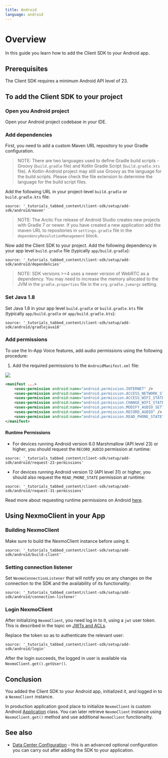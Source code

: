 ```yaml
---
title: Android
language: android
---
```


# Overview

In this guide you learn how to add the Client SDK to your Android app.

## Prerequisites

The Client SDK requires a minimum Android API level of 23.

## To add the Client SDK to your project

### Open you Android project

Open your Android project codebase in your IDE.

### Add dependencies

First, you need to add a custom Maven URL repository to your Gradle configuration. 

> NOTE:  There are two languages used to define Gradle build scripts - Groovy (`build.gradle` file) and Kotlin Gradle Script (`build.gradle.kts` file). A Kotlin-Android project may still use Groovy as the language for the build scripts. Please check the file extension to determine the language for the build script files.

Add the following URL in your project-level `build.gradle` or `build.gradle.kts` file:

 ```tabbed_content
source: '_tutorials_tabbed_content/client-sdk/setup/add-sdk/android/maven'
``` 

> NOTE: The Arctic Fox release of Android Studio creates new projects with Gradle 7 or newer. If you have created a new application add the maven URL to repositories in `settings.gradle` file in the `dependencyResolutionManagement` block.

Now add the Client SDK to your project. Add the following dependency in your app level `build.gradle` file (typically `app/build.gradle`):

 ```tabbed_content
source: '_tutorials_tabbed_content/client-sdk/setup/add-sdk/android/dependencies'
``` 

> NOTE: SDK versions >=4 uses a newer version of WebRTC as a dependency. You may need to increase the memory allocated to the JVM in the `gradle.properties` file in the `org.gradle.jvmargs` setting.

### Set Java 1.8

Set Java 1.8 in your app level `build.gradle` or `build.gradle.kts` file (typically `app/build.gradle` or `app/build.gradle.kts`):

 ```tabbed_content
source: '_tutorials_tabbed_content/client-sdk/setup/add-sdk/android/gradlejava18'
``` 


### Add permissions

To use the In-App Voice features, add audio permissions using the following procedure:

1. Add the required permissions to the `AndroidManifest.xml` file:

![](/screenshots/tutorials/client-sdk/android-shared/android-manifest-file.png)


```xml
<manifest ...>
	<uses-permission android:name="android.permission.INTERNET" />
	<uses-permission android:name="android.permission.ACCESS_NETWORK_STATE" />
	<uses-permission android:name="android.permission.ACCESS_WIFI_STATE" />
	<uses-permission android:name="android.permission.CHANGE_WIFI_STATE" />
	<uses-permission android:name="android.permission.MODIFY_AUDIO_SETTINGS" />
	<uses-permission android:name="android.permission.RECORD_AUDIO" />
	<uses-permission android:name="android.permission.READ_PHONE_STATE"/>
</manifest>
```

#### Runtime Permissions

- For devices running Android version 6.0 Marshmallow (API level 23) or higher, you should request the `RECORD_AUDIO` permission at runtime:
```tabbed_content
source: '_tutorials_tabbed_content/client-sdk/setup/add-sdk/android/request-23-permissions'
``` 

- For devices running Android version 12 (API level 31) or higher, you should also request the `READ_PHONE_STATE` permission at runtime:
```tabbed_content
source: '_tutorials_tabbed_content/client-sdk/setup/add-sdk/android/request-31-permissions'
``` 

Read more about requesting runtime permissions on Android [here](https://developer.android.com/training/permissions/requesting). 

## Using NexmoClient in your App

### Building NexmoClient

Make sure to build the NexmoClient instance before using it.

 ```tabbed_content
source: '_tutorials_tabbed_content/client-sdk/setup/add-sdk/android/build-client'
``` 

### Setting connection listener

Set `NexmoConnectionListener` that will notify you on any changes on the connection to the SDK and the availability of its functionality:

 ```tabbed_content
source: '_tutorials_tabbed_content/client-sdk/setup/add-sdk/android/connection-listener'
``` 

### Login NexmoClient

After initializing `NexmoClient`, you need log in to it, using a `jwt` user token. This is described in the topic on [JWTs and ACLs](/client-sdk/concepts/jwt-acl).

Replace the token so as to authenticate the relevant user:

 ```tabbed_content
source: '_tutorials_tabbed_content/client-sdk/setup/add-sdk/android/login'
``` 

After the login succeeds, the logged in user is available via `NexmoClient.get().getUser()`.

## Conclusion

You added the Client SDK to your Android app, initialized it, and logged in to a `NexmoClient` instance. 

In production application good place to initialize `NexmoClient` is custom Android [Application](https://developer.android.com/reference/android/app/Application) class. You can later retrieve `NexmoClient` instance using `NexmoClient.get()` method and use additional `NexmoClient` functionality.

## See also

* [Data Center Configuration](/client-sdk/setup/configure-data-center) - this is an advanced optional configuration you can carry out after adding the SDK to your application.
